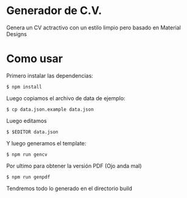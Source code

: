 
# Generador de C.V.

Genera un CV actractivo con un estilo limpio pero basado en Material Designs

# Como usar

Primero instalar las dependencias:

```
$ npm install
```

Luego copiamos el archivo de data de ejemplo:

```
$ cp data.json.example data.json
```

Luego editamos

```
$ $EDITOR data.json
```

Y luego generamos el template:

```
$ npm run gencv
```

Por ultimo para obtener la versión PDF (Ojo anda mal)

```
$ npm run genpdf
```

Tendremos todo lo generado en el directorio build
